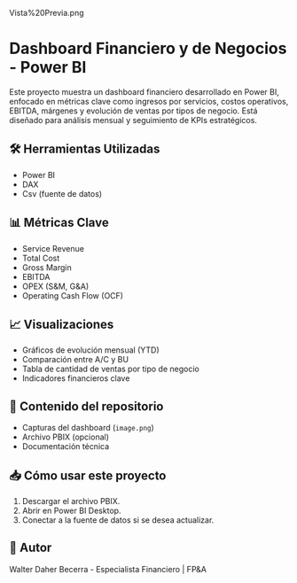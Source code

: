 Vista%20Previa.png

# Dashboard Financiero y de Negocios - Power BI

Este proyecto muestra un dashboard financiero desarrollado en Power BI, enfocado en métricas clave como ingresos por servicios, costos operativos, EBITDA, márgenes y evolución de ventas por tipos de negocio. Está diseñado para análisis mensual y seguimiento de KPIs estratégicos.

## 🛠️ Herramientas Utilizadas
- Power BI
- DAX
- Csv (fuente de datos)

## 📊 Métricas Clave
- Service Revenue
- Total Cost
- Gross Margin
- EBITDA
- OPEX (S&M, G&A)
- Operating Cash Flow (OCF)

## 📈 Visualizaciones
- Gráficos de evolución mensual (YTD)
- Comparación entre A/C y BU
- Tabla de cantidad de ventas por tipo de negocio
- Indicadores financieros clave

## 📁 Contenido del repositorio
- Capturas del dashboard (`image.png`)
- Archivo PBIX (opcional)
- Documentación técnica

## 📥 Cómo usar este proyecto
1. Descargar el archivo PBIX.
2. Abrir en Power BI Desktop.
3. Conectar a la fuente de datos si se desea actualizar.

## 👤 Autor
Walter Daher Becerra - Especialista Financiero | FP&A
